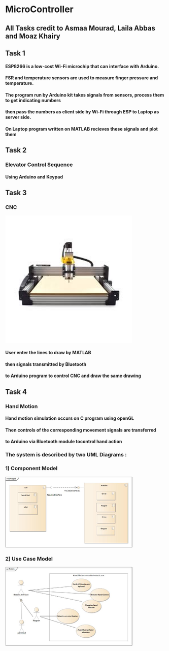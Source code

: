 # MicroController

## All Tasks credit to Asmaa Mourad, Laila Abbas and Moaz Khairy

## Task 1

#### ESP8266 is a low-cost Wi-Fi microchip that can interface with Arduino.
#### FSR and temperature sensors are used to measure finger pressure and temperature.
#### The program run by Arduino kit takes signals from sensors, process them to get indicating numbers
#### then pass the numbers as client side by Wi-Fi through ESP to Laptop as server side.
#### On Laptop program written on MATLAB recieves these signals and plot them 

## Task 2

### Elevator Control Sequence
#### Using Arduino and Keypad

## Task 3

### CNC

<img src="images/cnc.jpg" width="400">

#### User enter the lines to draw by MATLAB
#### then signals transmitted by Bluetooth 
#### to Arduino program to control CNC and draw the same drawing

## Task 4

### Hand Motion

#### Hand motion simulation occurs on C program using openGL
#### Then controls of the corresponding movement signals are transferred
#### to Arduino via Bluetooth module tocontrol hand action

### The system is described by two UML Diagrams :

### 1) Component Model
<img src="images/ComponentModel.jpg" width="400">

### 2) Use Case Model
<img src="images/UseCaseModel.jpg" width="400">
